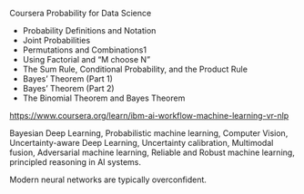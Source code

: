 Coursera Probability for Data Science
- Probability Definitions and Notation
- Joint Probabilities
- Permutations and Combinations1
- Using Factorial and “M choose N”
- The Sum Rule, Conditional Probability, and the Product Rule
- Bayes’ Theorem (Part 1)
- Bayes’ Theorem (Part 2)
- The Binomial Theorem and Bayes Theorem

https://www.coursera.org/learn/ibm-ai-workflow-machine-learning-vr-nlp

Bayesian Deep Learning, Probabilistic machine learning, Computer Vision, Uncertainty-aware Deep Learning, Uncertainty calibration, Multimodal fusion, Adversarial machine learning, Reliable and Robust machine learning, principled reasoning in AI systems.

Modern neural networks are typically overconfident.